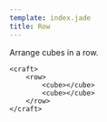 ```yaml
---
template: index.jade
title: Row
---
```


Arrange cubes in a row.

```craftml
<craft>
    <row>
        <cube></cube>
        <cube></cube>
    </row>
</craft>
```

